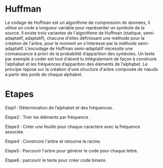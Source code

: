 # Huffman

Le codage de Huffman est un algorithme de compression de données, il utilise un code à longueur variable pour représenter un symbole de la source. Il existe trois variantes de l'algorithme de Huffman (statique, semi-adaptatif, adaptatif), chacune d'elles définissant une méthode pour la création de l'arbre, pour le moment on s’interesse par la méthode semi-adaptatif.
L’encodage de Huffman semi-adaptatif nécessite une connaissance à priori de la probabilité d’apparition des symboles. Un texte par exemple à coder est tout d’abord lu intégralement de façon à construire l’alphabet et les fréquences d’apparition des éléments de l’alphabet. Le principe repose sur la création d'une structure d'arbre composée de nœuds à partir des poids de chaque alphabet.

# Etapes

Etap1 : Détermination de l’alphabet et des fréquences.

Etape2 : Trier les éléments par fréquence .

Etape3 : Créer une feuille pour chaque caractère avec la fréquence associée.

Etape4 : Construire l'arbre et retourne la racine.

Etape5 : Parcourir l'arbre pour générer le code pour chaque lettre.

Etape6 : parcourir le texte pour créer code binaire.
